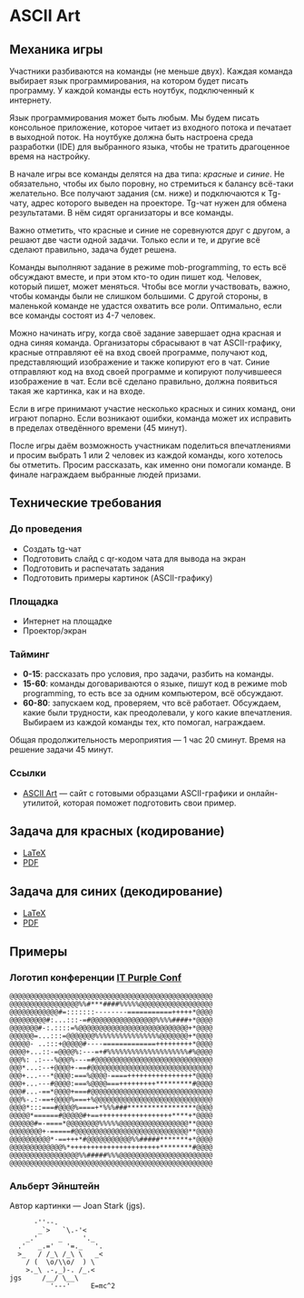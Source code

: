 # ASCII Art
## Механика игры

Участники разбиваются на команды (не меньше двух).
Каждая команда выбирает язык программирования, на котором будет писать программу.
У каждой команды есть ноутбук, подключенный к интернету.

Язык программирования может быть любым.
Мы будем писать консольное приложение, которое читает из входного потока и печатает в выходной поток.
На ноутбуке должна быть настроена среда разработки (IDE) для выбранного языка, чтобы не тратить драгоценное время на настройку.

В начале игры все команды делятся на два типа: *красные* и *синие*.
Не обязательно, чтобы их было поровну, но стремиться к балансу всё-таки желательно.
Все получают задания (см. ниже) и подключаются к Tg-чату, адрес которого выведен на проекторе.
Tg-чат нужен для обмена результатами. В нём сидят организаторы и все команды.

Важно отметить, что красные и синие не соревнуются друг с другом, а решают две части одной задачи.
Только если и те, и другие всё сделают правильно, задача будет решена.

Команды выполняют задание в режиме mob-programming, то есть всё обсуждают вместе, и при этом кто-то один пишет код.
Человек, который пишет, может меняться.
Чтобы все могли участвовать, важно, чтобы команды были не слишком большими.
С другой стороны, в маленькой команде не удастся охватить все роли.
Оптимально, если все команды состоят из 4-7 человек.

Можно начинать игру, когда своё задание завершает одна красная и одна синяя команда.
Организаторы сбрасывают в чат ASCII-графику, красные отправляют её на вход своей программе, получают код, представляющий изображение и также копируют его в чат.
Синие отправляют код на вход своей программе и копируют получившееся изображение в чат.
Если всё сделано правильно, должна появиться такая же картинка, как и на входе.

Если в игре принимают участие несколько красных и синих команд, они играют попарно.
Если возникают ошибки, команда может их исправить в пределах отведённого времени (45 минут).

После игры даём возможность участникам поделиться впечатлениями и просим выбрать 1 или 2 человек из каждой команды, кого хотелось бы отметить.
Просим рассказать, как именно они помогали команде. В финале награждаем выбранные людей призами.

## Технические требования

### До проведения

* Создать tg-чат
* Подготовить слайд с qr-кодом чата для вывода на экран
* Подготовить и распечатать задания
* Подготовить примеры картинок (ASCII-графику)

### Площадка

* Интернет на площадке
* Проектор/экран

### Тайминг

* **0-15**: рассказать про условия, про задачи, разбить на команды.
* **15-60**: команды договариваются о языке, пишут код в режиме mob programming, то есть все за одним компьютером, всё обсуждают.
* **60-80**: запускаем код, проверяем, что всё работает.
  Обсуждаем, какие были трудности, как преодолевали, у кого какие впечатления. Выбираем из каждой команды тех, кто помогал, награждаем.

Общая продолжительность мероприятия — 1 час 20 сминут. Время на решение задачи 45 минут.

### Ссылки

* [ASCII Art](https://www.asciiart.eu/image-to-ascii) — сайт с готовыми образцами ASCII-графики и онлайн-утилитой, которая поможет подготовить свои пример.

## Задача для красных (кодирование)

* [LaTeX](task-for-reds.tex)
* [PDF](https://github.com/markshevchenko/team-battles/files/15083584/learn.1.pdf)

## Задача для синих (декодирование)

* [LaTeX](task-for-blues.tex)
* [PDF](https://github.com/markshevchenko/team-battles/files/15083596/learn.pdf)

## Примеры

### Логотип конференции [IT Purple Conf](https://fpmiconf.ru/)

```text
@@@@@@@@@@@@@@@@@@@@@@@@@@@@@@@@@@@@@@@@@@@@@@@@@@
@@@@@@@@@@@@@@@@@%%#***####%%%%%@@@@@@@@@@@@@@@@@@
@@@@@@@@@@@@#=:::::::--------===========+++++*@@@@
@@@@@@@@@#:...:::-=#@@@@@@@@@@@@@@@@%%%%####+*@@@@
@@@@@@@#-:.::::=%@@@@@@@@@@@@@@@@@@@@@@@@@@@+*@@@@
@@@@@@=...:::=@@@@@@@%%%%%%%%%%%%%%%%@@@@@@@+*@@@@
@@@@@- ..:::+@@@@@#----=============+++++++++*@@@@
@@@@+...::-=@@@@%:---=+#%%%%%%%%%%%%%%%%%%%%#%@@@@
@@@%: .:---%@@@%---=#@@@@@@@@@@@@@@@@@@@@@@@@@@@@@
@@@*...:--+@@@@+-==#@@@@@@@@@@@@@@@@@@@@@@@@@@@@@@
@@@+...---*@@@@:===%@@@@-====++++++++++++++++*@@@@
@@@+...---#@@@@:===%@@@@===+++++++++*********#@@@@
@@@#...-==*@@@@+===#@@@@@@@@@@@@@@@@@@@@@@@@@@@@@@
@@@%-.:-==+@@@@%===+%@@@@@@@@@@@@@@@@@@@@@@@@@@@@@
@@@@*:::===#@@@@%====+*%%%###*****************@@@@
@@@@@*======#@@@@@#+==++++++++++++++++++****+*@@@@
@@@@@@#=-====*@@@@@@@@%%%%%@@@@@@@@@@@@@@@@@**@@@@
@@@@@@@@+-=====#@@@@@@@@@@@@@@@@@@@@@@@@@@@@**@@@@
@@@@@@@@@@*-==+++*#@@@@@@@@@@@%%#####*******+*@@@@
@@@@@@@@@@@@@%*++++++++++++++++++++++********#@@@@
@@@@@@@@@@@@@@@@@%%#####%%%@@@@@@@@@@@@@@@@@@@@@@@
@@@@@@@@@@@@@@@@@@@@@@@@@@@@@@@@@@@@@@@@@@@@@@@@@@
```

### Альберт Эйнштейн

Автор картинки — Joan Stark (jgs).

```text
      -''--.
       _`>   `\.-'<
    _.'     _     '._
  .'   _.='   '=._   '.
  >_   / /_\ /_\ \   _<
    / (  \o/\\o/  ) \
    >._\ .-,_)-. /_.<
jgs     /__/ \__\ 
          '---'     E=mc^2
```
